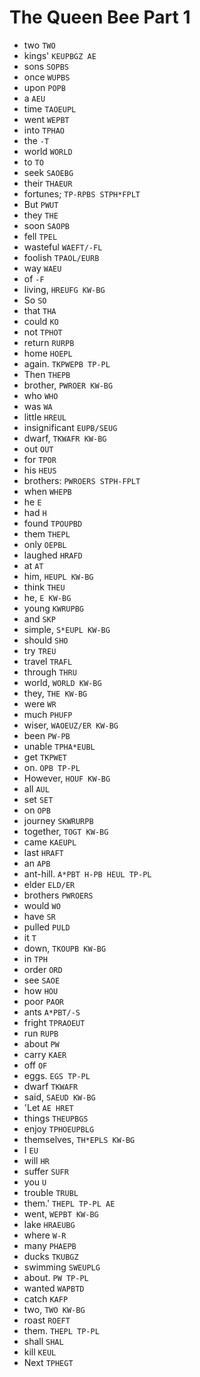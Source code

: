 # The Queen Bee Part 1

* two `TWO`
* kings' `KEUPBGZ AE`
* sons `SOPBS`
* once `WUPBS`
* upon `POPB`
* a `AEU`
* time `TAOEUPL`
* went `WEPBT`
* into `TPHAO`
* the `-T`
* world `WORLD`
* to `TO`
* seek `SAOEBG`
* their `THAEUR`
* fortunes; `TP-RPBS STPH*FPLT`
* But `PWUT`
* they `THE`
* soon `SAOPB`
* fell `TPEL`
* wasteful `WAEFT/-FL`
* foolish `TPAOL/EURB`
* way `WAEU`
* of `-F`
* living, `HREUFG KW-BG`
* So `SO`
* that `THA`
* could `KO`
* not `TPHOT`
* return `RURPB`
* home `HOEPL`
* again. `TKPWEPB TP-PL`
* Then `THEPB`
* brother, `PWROER KW-BG`
* who `WHO`
* was `WA`
* little `HREUL`
* insignificant `EUPB/SEUG`
* dwarf, `TKWAFR KW-BG`
* out `OUT`
* for `TPOR`
* his `HEUS`
* brothers: `PWROERS STPH-FPLT`
* when `WHEPB`
* he `E`
* had `H`
* found `TPOUPBD`
* them `THEPL`
* only `OEPBL`
* laughed `HRAFD`
* at `AT`
* him, `HEUPL KW-BG`
* think `THEU`
* he, `E KW-BG`
* young `KWRUPBG`
* and `SKP`
* simple, `S*EUPL KW-BG`
* should `SHO`
* try `TREU`
* travel `TRAFL`
* through `THRU`
* world, `WORLD KW-BG`
* they, `THE KW-BG`
* were `WR`
* much `PHUFP`
* wiser, `WAOEUZ/ER KW-BG`
* been `PW-PB`
* unable `TPHA*EUBL`
* get `TKPWET`
* on. `OPB TP-PL`
* However, `HOUF KW-BG`
* all `AUL`
* set `SET`
* on `OPB`
* journey `SKWRURPB`
* together, `TOGT KW-BG`
* came `KAEUPL`
* last `HRAFT`
* an `APB`
* ant-hill. `A*PBT H-PB HEUL TP-PL`
* elder `ELD/ER`
* brothers `PWROERS`
* would `WO`
* have `SR`
* pulled `PULD`
* it `T`
* down, `TKOUPB KW-BG`
* in `TPH`
* order `ORD`
* see `SAOE`
* how `HOU`
* poor `PAOR`
* ants `A*PBT/-S`
* fright `TPRAOEUT`
* run `RUPB`
* about `PW`
* carry `KAER`
* off `OF`
* eggs. `EGS TP-PL`
* dwarf `TKWAFR`
* said, `SAEUD KW-BG`
* 'Let `AE HRET`
* things `THEUPBGS`
* enjoy `TPHOEUPBLG`
* themselves, `TH*EPLS KW-BG`
* I `EU`
* will `HR`
* suffer `SUFR`
* you `U`
* trouble `TRUBL`
* them.' `THEPL TP-PL AE`
* went, `WEPBT KW-BG`
* lake `HRAEUBG`
* where `W-R`
* many `PHAEPB`
* ducks `TKUBGZ`
* swimming `SWEUPLG`
* about. `PW TP-PL`
* wanted `WAPBTD`
* catch `KAFP`
* two, `TWO KW-BG`
* roast `ROEFT`
* them. `THEPL TP-PL`
* shall `SHAL`
* kill `KEUL`
* Next `TPHEGT`
